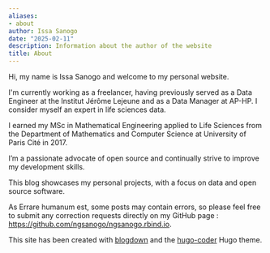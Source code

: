 ```yaml
---
aliases:
- about
author: Issa Sanogo
date: "2025-02-11"
description: Information about the author of the website
title: About
---
```


Hi, my name is Issa Sanogo and welcome to my personal website.

I'm currently working as a freelancer, having previously served as a Data Engineer at the Institut Jérôme Lejeune and as a Data Manager at AP-HP. I consider myself an expert in life sciences data.

I earned my MSc in Mathematical Engineering applied to Life Sciences from the Department of Mathematics and Computer Science at University of Paris Cité in 2017.

I’m a passionate advocate of open source and continually strive to improve my development skills.

This blog showcases my personal projects, with a focus on data and open source software.

As Errare humanum est, some posts may contain errors, so please feel free to submit any correction requests directly on my GitHub page : https://github.com/ngsanogo/ngsanogo.rbind.io.

This site has been created with [blogdown](https://bookdown.org/yihui/blogdown/) and the [hugo-coder](https://github.com/luizdepra/hugo-coder/) Hugo theme.
